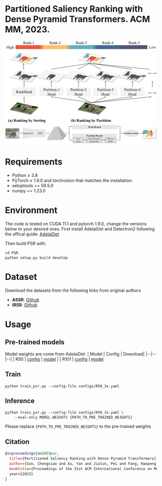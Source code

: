 # Partitioned Saliency Ranking with Dense Pyramid Transformers. ACM MM, 2023.
![New_Arc](docs/New_Paradigm.png)
![PSR](docs/Net_Architecture.png)
# Requirements
- Python $\ge$ 3.8
- PyTorch $\ge$ 1.9.0 and torchvision that matches the installation.
- setuptools == 59.5.0
- numpy == 1.23.0
# Environment
The code is tested on CUDA 11.1 and pytorch 1.9.0, change the versions below to your desired ones.
First install AdelaiDet and Detectron2 following the offical guide: [AdelaiDet](https://github.com/aim-uofa/AdelaiDet)

Then build PSR with:

    cd PSR
    python setup.py build develop

# Dataset
Download the datasets from the following links from original authors
- **ASSR**: [Github](https://github.com/SirisAvishek/Attention_Shift_Ranks)
- **IRSR**: [Github](https://github.com/dragonlee258079/Saliency-Ranking)
# Usage
## Pre-trained models
Model weights are come from AdelaiDet:
| Model | Config | Download|
|--|--|--|
| R50 | [config](configs/R50_3x.yaml) | [model](https://cloudstor.aarnet.edu.au/plus/s/chF3VKQT4RDoEqC/download) |
| R101 | [config](configs/R101_3x.yaml) | [model](https://cloudstor.aarnet.edu.au/plus/s/9w7b3sjaXvqYQEQ)
## Train
    python train_psr.py --config-file configs/R50_3x.yaml
## Inference

    python train_psr.py --config-file configs/R50_3x.yaml \
        --eval-only MODEL.WEIGHTS {PATH_TO_PRE_TRAINED_WEIGHTS}
Please replace `{PATH_TO_PRE_TRAINED_WEIGHTS}` to the pre-trained weights

## Citation
```BibTeX
@inproceedings{mm2023psr,
  title={Partitioned Saliency Ranking with Dense Pyramid Transformers},
  author={Sun, Chengxiao and Xu, Yan and Jialun, Pei and Fang, Haopeng and Tang, He},
  booktitle={Proceedings of the 31st ACM International Conference on Multimedia (MM '23), October 29-November 3, 2023, Ottawa, ON, Canada,
  year={2023}
}
```
